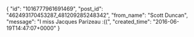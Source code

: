  {
   "id": "1016777961691469",
   "post_id": "462493170453287_481209285248342",
   "from_name": "Scott Duncan",
   "message": "I miss Jacques Parizeau :((",
   "created_time": "2016-06-19T14:47:07+0000"
 }

